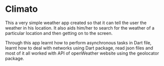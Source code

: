 

# Climato

This a very simple weather app created so that it can tell the user the weather in his location. It also aids him/her 
to search for the weather of a particular location and then getting on to the screen.

Through this app learnt how to perform asynchronous tasks in Dart file, learnt how to deal with networks using Dart package, read json files
and most of it all worked with API of openWeather website using the geolocator package.
